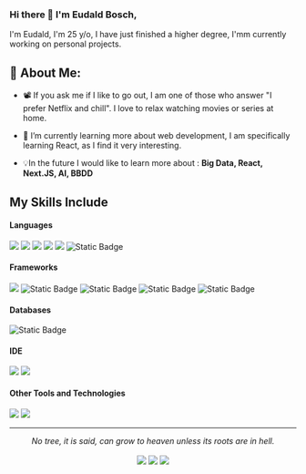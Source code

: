 ### Hi there 👋 I'm Eudald Bosch,

I'm Eudald, I'm 25 y/o, I have just finished a higher degree, I'mm currently working on personal projects.

## 💫 About Me:
- 📽️ If you ask me if I like to go out, I am one of those who answer "I prefer Netflix and chill". I love to relax watching movies or series at home.

- 🔭 I’m currently learning more about web development, I am specifically learning React, as I find it very interesting.

- :bulb:In the future I would like to learn more about : **Big Data, React, Next.JS, AI, BBDD**

## My Skills Include

<h4> Languages </h4>
<span> 
	<img src="https://img.shields.io/badge/HTML5-E34F26?style=for-the-badge&logo=html5&logoColor=white">
	<img src="https://img.shields.io/badge/CSS3-1572B6?style=for-the-badge&logo=css3&logoColor=white">
	<img src="https://img.shields.io/badge/JavaScript-F7DF1E?style=for-the-badge&logo=javascript&logoColor=black">
 	<img src="https://img.shields.io/badge/Java-ED8B00?style=for-the-badge&logo=java&logoColor=white">
	<img src="https://img.shields.io/badge/PHP-777BB4?style=for-the-badge&logo=php&logoColor=white">
	<img alt="Static Badge" src="https://img.shields.io/badge/Postgre SQL-white?style=for-the-badge&logo=PostgreSQL&logoColor=white&labelColor=rgb(51%2C%20103%2C%20145)&color=rgb(51%2C%20103%2C%20145)">
</span>

<h4> Frameworks </h4>
<span>
	<img src="https://img.shields.io/badge/Bootstrap-563D7C?style=for-the-badge&logo=bootstrap&logoColor=white">
  	<img alt="Static Badge" src="https://img.shields.io/badge/TAILWIND-white?style=for-the-badge&logo=Tailwind%20CSS&logoColor=white&labelColor=rgb(56%2C%20189%2C%20248)&color=rgb(56%2C%20189%2C%20248)">
	<img alt="Static Badge" src="https://img.shields.io/badge/LARAVEL-white?style=for-the-badge&logo=Laravel&logoColor=white&labelColor=rgb(241%2C%2059%2C%2047)&color=rgb(241%2C%2059%2C%2047)">
	<img alt="Static Badge" src="https://img.shields.io/badge/react-white?style=for-the-badge&logo=react&logoColor=white&labelColor=rgb(88%2C%20196%2C%20220)&color=rgb(88%2C%20196%2C%20220)">
	<img alt="Static Badge" src="https://img.shields.io/badge/jQuery-white?style=for-the-badge&logo=jQuery&logoColor=white&labelColor=rgb(7%2C%20105%2C%20173)&color=rgb(7%2C%20105%2C%20173)">
</span>

<h4> Databases </h4>
<span>
	<img alt="Static Badge" src="https://img.shields.io/badge/pgAdmin%204-white?style=for-the-badge&logo=pgAdmin%204&logoColor=white&labelColor=rgb(51%2C%20103%2C%20145)&color=rgb(51%2C%20103%2C%20145)">
</span>

<h4> IDE </h4>
<span>
<img src="https://img.shields.io/badge/Visual_Studio_Code-0078D4?style=for-the-badge&logo=visual%20studio%20code&logoColor=white">
<img src="https://img.shields.io/badge/ECLIPSE%20IDE-blue?style=for-the-badge&logo=ECLIPSE&logoSize=20&labelColor=rgb(65%2C%2050%2C%20124)&color=rgb(65%2C%2050%2C%20124)">


<h4> Other Tools and Technologies </h4>
<span>
 	<img src="https://img.shields.io/badge/GITHUB-white?style=for-the-badge&logo=github&logoColor=white&labelColor=rgb(13%2C%2017%2C%2023)&color=rgb(13%2C%2017%2C%2023)">
  	<img src="https://img.shields.io/badge/Xampp-F37623?style=for-the-badge&logo=xampp&logoColor=white">

</span>

<hr>
<p align="center">
   <i>No tree, it is said, can grow to heaven unless its roots are in hell.</i>
   <br>
<br>	
	<a target="_blank" href="https://www.linkedin.com/in/eudald-bosch/"><img src="https://img.shields.io/badge/-LinkedIn-0077B5?style=for-the-badge&logo=Linkedin&logoColor=white"></img></a>
	<a target="_blank" href="mailto:eudald08210@gmail.com"><img src="https://img.shields.io/badge/-Gmail-D14836?style=for-the-badge&logo=Gmail&logoColor=white"></img></a>
 	<a target="_blank" href="https://eudaldbosch.000webhostapp.com"><img src="https://img.shields.io/badge/GITHUB-white?style=for-the-badge&logo=github&logoColor=white&labelColor=rgb(13%2C%2017%2C%2023)&color=rgb(13%2C%2017%2C%2023)"></img></a>
	
<br>
</p>

<!--
**Eudald2000/Eudald2000** is a ✨ _special_ ✨ repository because its `README.md` (this file) appears on your GitHub profile.

Here are some ideas to get you started:

- 🔭 I’m currently working on ...
- 🌱 I’m currently learning ...
- 👯 I’m looking to collaborate on ...
- 🤔 I’m looking for help with ...
- 💬 Ask me about ...
- 📫 How to reach me: ...
- 😄 Pronouns: ...
- ⚡ Fun fact: ...
-->
